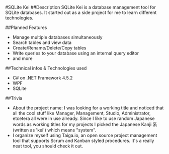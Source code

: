 #SQLite Kei
##Description
SQLite Kei is a database management tool for SQLite databases. It started out as a side project for me to learn different technologies.

##Planned Features
- Manage multiple databases simultaneously
- Search tables and view data
- Create/Rename/Delete/Copy tables
- Write queries to your database using an internal query editor
- and more

##Technical infos & Technologies used
- C# on .NET Framework 4.5.2
- WPF
- SQLite

##Trivia
- About the project name: I was looking for a working title and noticed that all the cool stuff like Manager, Management, Studio, Administrator, etcetera all were in use already. Since I like to use random Japanese words as working titles for my projects I picked the Japanese Kanji 系 (written as 'kei') which means "system".
- I organize myself using Taiga.io, an open source project management tool that supports Scrum and Kanban styled procedures. It's a really neat tool, you should check it out.

